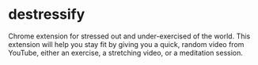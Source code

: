 # destressify
Chrome extension for stressed out and under-exercised of the world.  This extension will help you stay fit by giving you a quick, random video from YouTube, either an exercise, a stretching video, or a meditation session.
